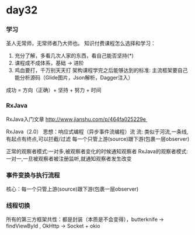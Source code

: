 # day32

### 学习

圣人无常师，无常师者乃大师也。
知识付费课程怎么选择和学习：
1. 充分了解，多看几次人家的东西，看自己能否坚持(*)
2. 课程成不成体系，基础 -> 进阶
3. 鸡血要打，千万别天天打
架构课程学完之后能够达到的标准: 主流框架要自己能分析源码（Glide图片，Json解析，Dagger注入）

成功 = 方向（正确）+ 坚持 + 努力 + 时间

### RxJava

RxJava入门文章
http://www.jianshu.com/p/464fa025229e 

RxJava（2.0） 思想：响应式编程（异步事件流编程）流
流: 类似于河流,一条线,有起点有终点,可以拦截/过滤
每一个只管上游(source)跟下游(包裹一层observer)

正常的观察者模式:一对多,被观察者变化的时候通知观察者
RxJava的观察者模式:一对一,一旦被观察者被注册监听,就通知观察者发生改变

### 事件变换与执行流程

核心：每一个只管上游(source)跟下游(包裹一层observer)

### 线程切换

所有的第三方框架共性：都是封装（本质是不会变得），butterknife -> findViewById , OkHttp -> Socket + okio 
